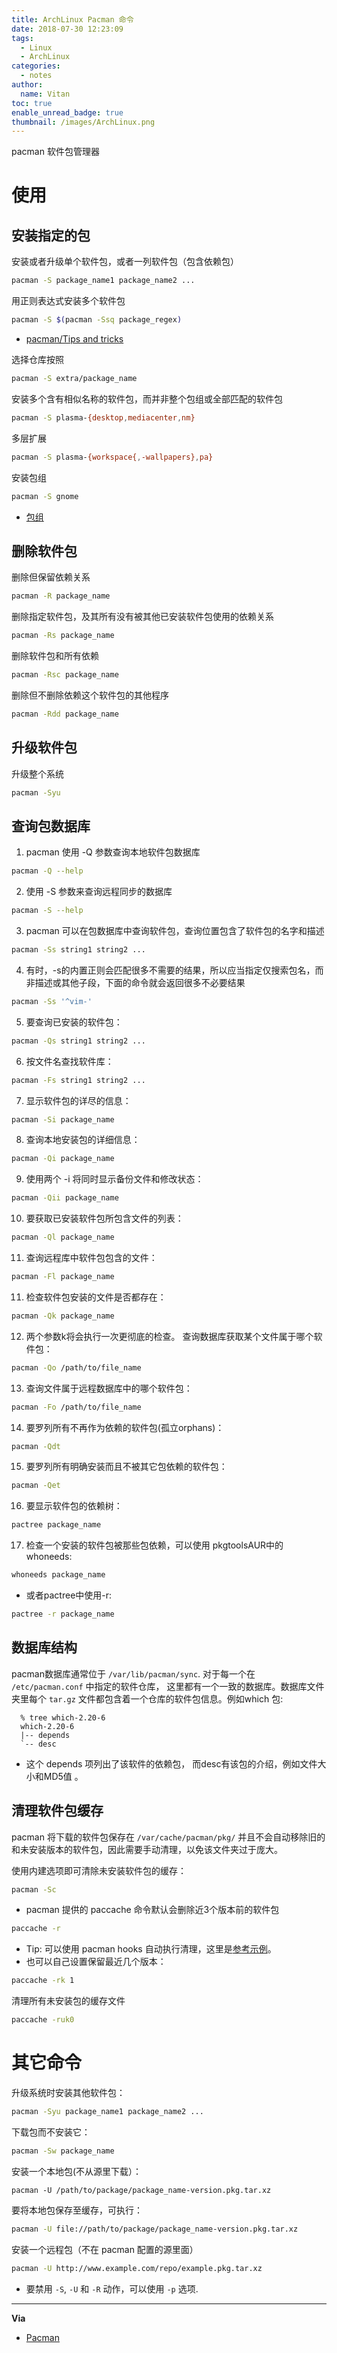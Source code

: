 ```yaml
---
title: ArchLinux Pacman 命令
date: 2018-07-30 12:23:09
tags:
  - Linux
  - ArchLinux
categories:
  - notes
author:
  name: Vitan
toc: true
enable_unread_badge: true
thumbnail: /images/ArchLinux.png
---
```

pacman 软件包管理器
<!--more-->
# 使用
## 安装指定的包
安装或者升级单个软件包，或者一列软件包（包含依赖包）
```bash
pacman -S package_name1 package_name2 ...
```

用正则表达式安装多个软件包
```bash
pacman -S $(pacman -Ssq package_regex)
```
- [pacman/Tips and tricks](https://wiki.archlinux.org/index.php/Pacman/Tips_and_tricks)

选择仓库按照
```bash
pacman -S extra/package_name
```

安装多个含有相似名称的软件包，而并非整个包组或全部匹配的软件包
```bash
pacman -S plasma-{desktop,mediacenter,nm}
```

多层扩展
```bash
pacman -S plasma-{workspace{,-wallpapers},pa}
```

安装包组
```bash
pacman -S gnome
```
- [包组](https://wiki.archlinux.org/index.php/Creating_packages#Meta_packages_and_groups)


## 删除软件包
删除但保留依赖关系
```bash
pacman -R package_name
```

删除指定软件包，及其所有没有被其他已安装软件包使用的依赖关系
```bash
pacman -Rs package_name
```

删除软件包和所有依赖
```bash
pacman -Rsc package_name
```

删除但不删除依赖这个软件包的其他程序
```bash
pacman -Rdd package_name
```

## 升级软件包
升级整个系统
```bash
pacman -Syu
```

## 查询包数据库
1. pacman 使用 -Q 参数查询本地软件包数据库
```bash
pacman -Q --help
```

2. 使用 -S 参数来查询远程同步的数据库
```bash
pacman -S --help
```

3. pacman 可以在包数据库中查询软件包，查询位置包含了软件包的名字和描述
```bash
pacman -Ss string1 string2 ...
```

4. 有时，-s的内置正则会匹配很多不需要的结果，所以应当指定仅搜索包名，而非描述或其他子段，下面的命令就会返回很多不必要结果
```bash
pacman -Ss '^vim-'
```

5. 要查询已安装的软件包：
```bash
pacman -Qs string1 string2 ...
```
  
6. 按文件名查找软件库：
```bash
pacman -Fs string1 string2 ...
```
7. 显示软件包的详尽的信息：
```bash
pacman -Si package_name
```

8. 查询本地安装包的详细信息：
```bash
pacman -Qi package_name
```

9. 使用两个 -i 将同时显示备份文件和修改状态：
```bash
pacman -Qii package_name
```

10. 要获取已安装软件包所包含文件的列表：
```bash
pacman -Ql package_name
```

11. 查询远程库中软件包包含的文件：
```bash
pacman -Fl package_name
```

11. 检查软件包安装的文件是否都存在：
```bash
pacman -Qk package_name
```

12. 两个参数k将会执行一次更彻底的检查。 查询数据库获取某个文件属于哪个软件包：
```bash
pacman -Qo /path/to/file_name
```

13. 查询文件属于远程数据库中的哪个软件包：
```bash
pacman -Fo /path/to/file_name
```

14. 要罗列所有不再作为依赖的软件包(孤立orphans)：
```bash
pacman -Qdt
```

15. 要罗列所有明确安装而且不被其它包依赖的软件包：
```bash
pacman -Qet
```

16. 要显示软件包的依赖树：
```bash
pactree package_name
```

17. 检查一个安装的软件包被那些包依赖，可以使用 pkgtoolsAUR中的whoneeds:
```bash
whoneeds package_name
```
- 或者pactree中使用-r:
```bash
pactree -r package_name
```

## 数据库结构
pacman数据库通常位于 `/var/lib/pacman/sync`. 对于每一个在 `/etc/pacman.conf` 中指定的软件仓库， 这里都有一个一致的数据库。数据库文件夹里每个 `tar.gz` 文件都包含着一个仓库的软件包信息。例如which 包:
```
  % tree which-2.20-6
  which-2.20-6
  |-- depends
  `-- desc
```
- 这个 depends 项列出了该软件的依赖包， 而desc有该包的介绍，例如文件大小和MD5值 。

## 清理软件包缓存
 pacman 将下载的软件包保存在 `/var/cache/pacman/pkg/` 并且不会自动移除旧的和未安装版本的软件包，因此需要手动清理，以免该文件夹过于庞大。

使用内建选项即可清除未安装软件包的缓存：
```bash
pacman -Sc
```

- pacman 提供的 paccache 命令默认会删除近3个版本前的软件包

```bash
paccache -r
```
- Tip: 可以使用 pacman hooks 自动执行清理，这里是[参考示例](https://bbs.archlinux.org/viewtopic.php?pid=1694743#p1694743)。
- 也可以自己设置保留最近几个版本：

```bash
paccache -rk 1
```
清理所有未安装包的缓存文件
```bash
paccache -ruk0
```

# 其它命令
升级系统时安装其他软件包：
```bash
pacman -Syu package_name1 package_name2 ...
```

下载包而不安装它：
```bash
pacman -Sw package_name
```
安装一个本地包(不从源里下载）：
```
pacman -U /path/to/package/package_name-version.pkg.tar.xz
```

要将本地包保存至缓存，可执行：
```bash
pacman -U file://path/to/package/package_name-version.pkg.tar.xz
```

安装一个远程包（不在 pacman 配置的源里面）
```sh
pacman -U http://www.example.com/repo/example.pkg.tar.xz
```
- 要禁用 `-S`, `-U` 和 `-R` 动作，可以使用 `-p` 选项.

---
**Via**
- [Pacman](https://wiki.archlinux.org/index.php/Pacman_(%E7%AE%80%E4%BD%93%E4%B8%AD%E6%96%87))
